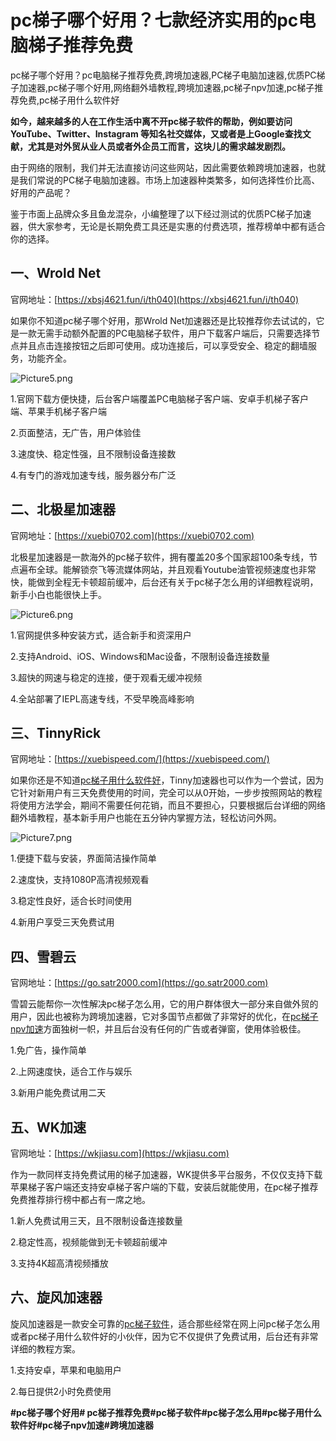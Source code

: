 # pc梯子哪个好用？七款经济实用的pc电脑梯子推荐免费
pc梯子哪个好用？pc电脑梯子推荐免费,跨境加速器,PC梯子电脑加速器,优质PC梯子加速器,pc梯子哪个好用,网络翻外墙教程,跨境加速器,pc梯子npv加速,pc梯子推荐免费,pc梯子用什么软件好

**如今，越来越多的人在工作生活中离不开pc梯子软件的帮助，例如要访问 YouTube、Twitter、Instagram 等知名社交媒体，又或者是上Google查找文献，尤其是对外贸从业人员或者外企员工而言，这块儿的需求越发剧烈。**

由于网络的限制，我们并无法直接访问这些网站，因此需要依赖跨境加速器，也就是我们常说的PC梯子电脑加速器。市场上加速器种类繁多，如何选择性价比高、好用的产品呢？

鉴于市面上品牌众多且鱼龙混杂，小编整理了以下经过测试的优质PC梯子加速器，供大家参考，无论是长期免费工具还是实惠的付费选项，推荐榜单中都有适合你的选择。

## 一、Wrold Net
官网地址：[https://xbsj4621.fun/i/th040](https://xbsj4621.fun/i/th040)

如果你不知道pc梯子哪个好用，那Wrold Net加速器还是比较推荐你去试试的，它是一款无需手动额外配置的PC电脑梯子软件，用户下载客户端后，只需要选择节点并且点击连接按钮之后即可使用。成功连接后，可以享受安全、稳定的翻墙服务，功能齐全。

![Picture5.png](https://p.inari.site/usr/795/67567e5ddc524.png)

1.官网下载方便快捷，后台客户端覆盖PC电脑梯子客户端、安卓手机梯子客户端、苹果手机梯子客户端

2.页面整洁，无广告，用户体验佳

3.速度快、稳定性强，且不限制设备连接数

4.有专门的游戏加速专线，服务器分布广泛

## 二、北极星加速器
官网地址：[https://xuebi0702.com](https://xuebi0702.com)

北极星加速器是一款海外的pc梯子软件，拥有覆盖20多个国家超100条专线，节点遍布全球。能解锁奈飞等流媒体网站，并且观看Youtube油管视频速度也非常快，能做到全程无卡顿超前缓冲，后台还有关于pc梯子怎么用的详细教程说明，新手小白也能很快上手。

![Picture6.png](https://p.inari.site/usr/795/67567e5e27ba1.png)

1.官网提供多种安装方式，适合新手和资深用户

2.支持Android、iOS、Windows和Mac设备，不限制设备连接数量

3.超快的网速与稳定的连接，便于观看无缓冲视频

4.全站部署了IEPL高速专线，不受早晚高峰影响

## 三、TinnyRick
官网地址：[https://xuebispeed.com/](https://xuebispeed.com/)

如果你还是不知道[pc梯子用什么软件好](https://github.com/hjsnds/PCti)，Tinny加速器也可以作为一个尝试，因为它针对新用户有三天免费使用的时间，完全可以从0开始，一步步按照网站的教程将使用方法学会，期间不需要任何花销，而且不要担心，只要根据后台详细的网络翻外墙教程，基本新手用户也能在五分钟内掌握方法，轻松访问外网。

![Picture7.png](https://p.inari.site/usr/795/67567e5ea1109.png)

1.便捷下载与安装，界面简洁操作简单

2.速度快，支持1080P高清视频观看

3.稳定性良好，适合长时间使用

4.新用户享受三天免费试用

## 四、雪碧云
官网地址：[https://go.satr2000.com](https://go.satr2000.com)

雪碧云能帮你一次性解决pc梯子怎么用，它的用户群体很大一部分来自做外贸的用户，因此也被称为跨境加速器，它对多国节点都做了非常好的优化，在[pc梯子npv加速](https://gitlab.com/blank132/ssr-v2ray-trojan-pc)方面独树一帜，并且后台没有任何的广告或者弹窗，使用体验极佳。

1.免广告，操作简单

2.上网速度快，适合工作与娱乐

3.新用户能免费试用二天

## 五、WK加速
官网地址：[https://wkjiasu.com](https://wkjiasu.com)

作为一款同样支持免费试用的梯子加速器，WK提供多平台服务，不仅仅支持下载苹果梯子客户端还支持安卓梯子客户端的下载，安装后就能使用，在pc梯子推荐免费推荐排行榜中都占有一席之地。

1.新人免费试用三天，且不限制设备连接数量

2.稳定性高，视频能做到无卡顿超前缓冲

3.支持4K超高清视频播放

## 六、旋风加速器
旋风加速器是一款安全可靠的[pc梯子软件](https://github.com/bbbestb/best-cn-vpn/issues/17)，适合那些经常在网上问pc梯子怎么用或者pc梯子用什么软件好的小伙伴，因为它不仅提供了免费试用，后台还有非常详细的教程方案。

1.支持安卓，苹果和电脑用户

2.每日提供2小时免费使用

**#pc梯子哪个好用# pc梯子推荐免费#pc梯子软件#pc梯子怎么用#pc梯子用什么软件好#pc梯子npv加速#跨境加速器**
